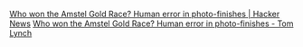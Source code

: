
[Who won the Amstel Gold Race? Human error in photo-finishes | Hacker News](https://news.ycombinator.com/item?id=26970854)
[Who won the Amstel Gold Race? Human error in photo-finishes - Tom Lynch](https://www.tglyn.ch/blog/amstel_gold/)
